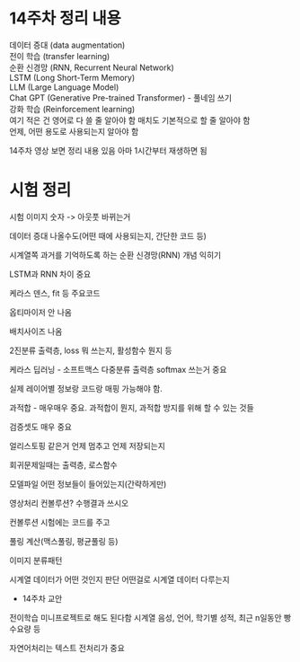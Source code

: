 # 14주차 정리 내용
데이터 증대 (data augmentation)  
전이 학습 (transfer learning)  
순환 신경망 (RNN, Recurrent Neural Network)  
LSTM (Long Short-Term Memory)  
LLM (Large Language Model)  
Chat GPT (Generative Pre-trained Transformer) - 풀네임 쓰기  
강화 학습 (Reinforcement learning)  
여기 적은 건 영어로 다 쓸 줄 알아야 함 매치도 기본적으로 할 줄 알아야 함  
언제, 어떤 용도로 사용되는지 알아야 함

14주차 영상 보면 정리 내용 있음 아마 1시간부터 재생하면 됨  
# 시험 정리
시험
이미지 숫자 -> 아웃풋 바뀌는거

데이터 증대 나올수도(어떤 때에 사용되는지, 간단한 코드 등)

시계열쪽 과거를 기억하도록 하는 순환 신경망(RNN) 개념 익히기

LSTM과 RNN 차이 중요

케라스 덴스, fit 등 주요코드

옵티마이저 안 나옴

배치사이즈 나옴

2진분류 출력층, loss 뭐 쓰는지, 활성함수 뭔지 등

케라스 딥러닝 - 소프트맥스 다중분류 출력층 softmax 쓰는거 중요

실제 레이어별 정보랑 코드랑 매핑 가능해야 함.

과적합 - 매우매우 중요. 과적합이 뭔지, 과적합 방지를 위해 할 수 있는 것들

검증셋도 매우 중요

얼리스토핑 같은거 언제 멈추고 언제 저장되는지

회귀문제일때는 출력층, 로스함수

모델파일 어떤 정보들이 들어있는지(간략하게만)

영상처리 컨볼루션? 수행결과 쓰시오

컨볼루션 시험에는 코드를 주고 

풀링 계산(맥스풀링, 평균풀링 등)

이미지 분류패턴

시계열 데이터가 어떤 것인지 판단
어떤걸로 시계열 데이터 다루는지

+ 14주차 교안

전이학습 미니프로젝트로 해도 된다함
시계열
음성, 언어, 학기별 성적, 최근 n일동안 빵 수요량 등


자연어처리는 텍스트 전처리가 중요